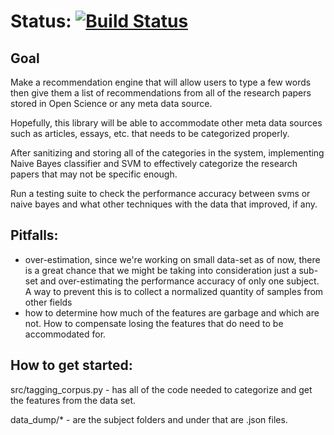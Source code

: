# Status: [![Build Status](https://travis-ci.org/macmania/recommendation-engine.svg?branch=master)](https://travis-ci.org/macmania/recommendation-engine)
## Goal
Make a recommendation engine that will allow users to type a few words
then give them a list of recommendations from all of the research papers stored
in Open Science or any meta data source.

Hopefully, this library will be able to accommodate other meta data sources such as articles,
essays, etc. that needs to be categorized properly.

After sanitizing and storing all of the categories in the system, implementing Naive Bayes
classifier and SVM to effectively categorize the research papers that may not be specific
enough.

Run a testing suite to check the performance accuracy between svms or naive bayes and what
other techniques with the data that improved, if any.

## Pitfalls:
  - over-estimation, since we're working on small data-set as of now, there is a great
    chance that we might be taking into consideration just a sub-set and over-estimating the
    performance accuracy of only one subject. A way to prevent this is to collect a normalized
    quantity of samples from other fields
  - how to determine how much of the features are garbage and which are not.
    How to compensate losing the features that do need to be accommodated for.

## How to get started:
  src/tagging_corpus.py - has all of the code needed to categorize and get the features
  from the data set.

  data_dump/* - are the subject folders and under that are .json files.


